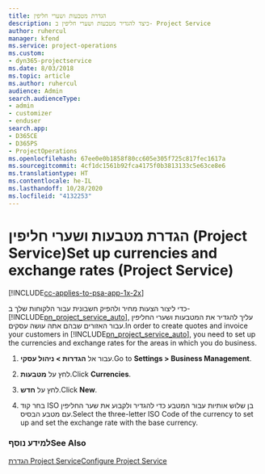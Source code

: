 ```yaml
---
title: הגדרת מטבעות ושערי חליפין
description: כיצד להגדיר מטבעות ושערי חליפין ב- Project Service
author: ruhercul
manager: kfend
ms.service: project-operations
ms.custom:
- dyn365-projectservice
ms.date: 8/03/2018
ms.topic: article
ms.author: ruhercul
audience: Admin
search.audienceType:
- admin
- customizer
- enduser
search.app:
- D365CE
- D365PS
- ProjectOperations
ms.openlocfilehash: 67ee0e0b1858f80cc605e305f725c817fec1617a
ms.sourcegitcommit: 4cf1dc1561b92fca4175f0b3813133c5e63ce8e6
ms.translationtype: HT
ms.contentlocale: he-IL
ms.lasthandoff: 10/28/2020
ms.locfileid: "4132253"
---
```

# <a name="set-up-currencies-and-exchange-rates-project-service"></a><span data-ttu-id="cb2d7-103">הגדרת מטבעות ושערי חליפין (Project Service)</span><span class="sxs-lookup"><span data-stu-id="cb2d7-103">Set up currencies and exchange rates (Project Service)</span></span>

[!INCLUDE[cc-applies-to-psa-app-1x-2x](../includes/cc-applies-to-psa-app-1x-2x.md)]

<span data-ttu-id="cb2d7-104">כדי ליצור הצעות מחיר ולהפיק חשבונית עבור הלקוחות שלך ב- [!INCLUDE[pn_project_service_auto](../includes/pn-project-service-auto.md)], עליך להגדיר את המטבעות ושערי החליפין עבור האזורים שבהם אתה עושה עסקים.</span><span class="sxs-lookup"><span data-stu-id="cb2d7-104">In order to create quotes and invoice your customers in [!INCLUDE[pn_project_service_auto](../includes/pn-project-service-auto.md)], you need to set up the currencies and exchange rates for the areas in which you do business.</span></span>  
  
1.  <span data-ttu-id="cb2d7-105">עבור אל **הגדרות > ניהול עסקי**.</span><span class="sxs-lookup"><span data-stu-id="cb2d7-105">Go to **Settings > Business Management**.</span></span>  
  
2.  <span data-ttu-id="cb2d7-106">לחץ על **מטבעות**.</span><span class="sxs-lookup"><span data-stu-id="cb2d7-106">Click **Currencies**.</span></span>  
  
3.  <span data-ttu-id="cb2d7-107">לחץ על **חדש**.</span><span class="sxs-lookup"><span data-stu-id="cb2d7-107">Click **New**.</span></span>  
  
4.  <span data-ttu-id="cb2d7-108">בחר קוד ISO בן שלוש אותיות עבור המטבע כדי להגדיר ולקבוע את שער החליפין עם מטבע הבסיס.</span><span class="sxs-lookup"><span data-stu-id="cb2d7-108">Select the three-letter ISO Code of the currency to set up and set the exchange rate with the base currency.</span></span>  
  
### <a name="see-also"></a><span data-ttu-id="cb2d7-109">למידע נוסף</span><span class="sxs-lookup"><span data-stu-id="cb2d7-109">See Also</span></span>  
 [<span data-ttu-id="cb2d7-110">הגדרת Project Service</span><span class="sxs-lookup"><span data-stu-id="cb2d7-110">Configure Project Service</span></span>](../psa/configure.md)
